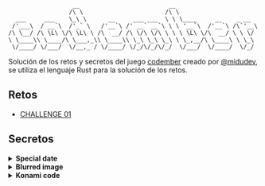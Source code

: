 ```plaintext
                  __                         __
                 /\ \                       /\ \
  ___     ___    \_\ \      __     ___ ___  \ \ \____     __    _ __
 /'___\  / __`\  /'_` \   /'__`\ /' __` __`\ \ \ '__`\  /'__`\ /\`'__\
/\ \__/ /\ \L\ \/\ \L\ \ /\  __/ /\ \/\ \/\ \ \ \ \L\ \/\  __/ \ \ \/
\ \____\\ \____/\ \___,_\\ \____\\ \_\ \_\ \_\ \ \_,__/\ \____\ \ \_\
 \/____/ \/___/  \/__,_ / \/____/ \/_/\/_/\/_/  \/___/  \/____/  \/_/
```

Solución de los retos y secretos del juego [codember](https://codember.dev/) creado por [@midudev](https://github.com/midudev/), se utiliza el lenguaje Rust para la solución de los retos.

## Retos
- [CHALLENGE 01](https://github.com/yeisonagm/codember/blob/main/src/challenge_01.rs)

## Secretos

<details>
    <summary style="font-weight: bold">Special date</summary>
    <ol>
        <li>Tienes un nuevo email, lista tus email con el comando <code>mail</code>.</li>
        <li>Revisa su contenido con el Id del email.</li>
    </ol>
</details>

<details>
    <summary style="font-weight: bold">Blurred image</summary>
    <ol>
        <li>Navega entre las carpetas.</li>
        <li>Lee los archivos, utiliza el comando <code>help</code> como ayuda.</li>
        <li>Indica el apellido del CEO de la imagen borrosa.</li>
    </ol>
</details>

<details>
    <summary style="font-weight: bold">Konami code</summary>
    <ol>
        <li>El truco más famoso de la historia de los videojuegos.</li>
        <li>Realizar directo la combinación, no se necesita de un comando.</li>
    </ol>
</details>


